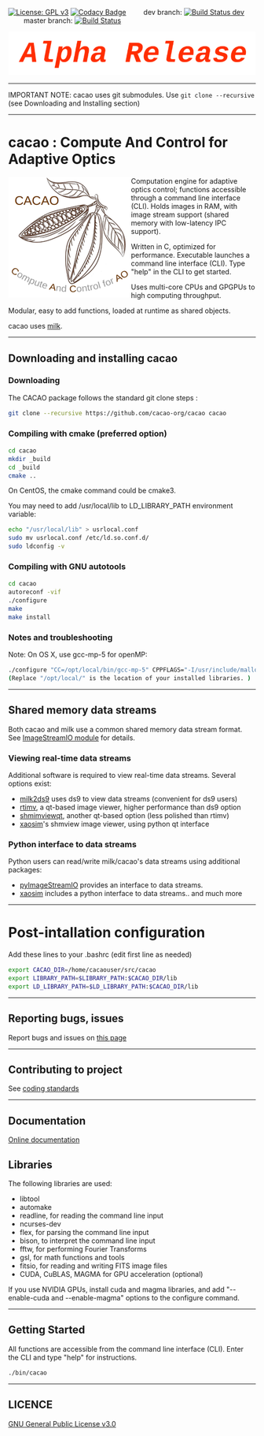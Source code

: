 [![License: GPL v3](https://img.shields.io/badge/License-GPL%20v3-blue.svg)](http://www.gnu.org/licenses/gpl-3.0)
[![Codacy Badge](https://api.codacy.com/project/badge/Grade/8fc93c97bde340078b02340e71b10580)](https://www.codacy.com/app/oguyon/CACAO?utm_source=github.com&amp;utm_medium=referral&amp;utm_content=CACAO-org/CACAO&amp;utm_campaign=Badge_Grade)
&nbsp;&nbsp;&nbsp;&nbsp;&nbsp;&nbsp;&nbsp;&nbsp;dev branch: [![Build Status dev](https://travis-ci.org/cacao-org/cacao.svg?branch=dev)](https://travis-ci.org/cacao-org/cacao)
&nbsp;&nbsp;&nbsp;&nbsp;&nbsp;&nbsp;&nbsp;&nbsp;master branch: [![Build Status](https://travis-ci.org/cacao-org/cacao.svg?branch=master)](https://travis-ci.org/cacao-org/cacao)


![](AlphaRelease.svg)


---

IMPORTANT NOTE: cacao uses git submodules. Use `git clone --recursive` (see Downloading and Installing section)

---


# cacao : Compute And Control for Adaptive Optics


<img align="left" src="cacao-logo-250pix.png">

Computation engine for adaptive optics control; functions accessible through a command line interface (CLI). Holds images in RAM, with image stream support (shared memory with low-latency IPC support).


Written in C, optimized for performance.
Executable launches a command line interface (CLI). Type "help" in the CLI to get started.


Uses multi-core CPUs and GPGPUs to high computing throughput.


Modular, easy to add functions, loaded at runtime as shared objects.

cacao uses [milk](https://github.com/milk-org/milk). 

---


## Downloading and installing cacao

### Downloading 

The CACAO package follows the standard git clone steps :

```bash
git clone --recursive https://github.com/cacao-org/cacao cacao
```


### Compiling with cmake (preferred option)


```bash
cd cacao
mkdir _build
cd _build
cmake ..
```

On CentOS, the cmake command could be cmake3.

You may need to add /usr/local/lib to LD_LIBRARY_PATH environment variable:
```bash
echo "/usr/local/lib" > usrlocal.conf
sudo mv usrlocal.conf /etc/ld.so.conf.d/
sudo ldconfig -v
```


### Compiling with GNU autotools

```bash
cd cacao
autoreconf -vif
./configure
make
make install
```



### Notes and troubleshooting


Note: On OS X, use gcc-mp-5 for openMP:

```bash
./configure "CC=/opt/local/bin/gcc-mp-5" CPPFLAGS="-I/usr/include/malloc/ -I/opt/local/include/readline" LDFLAGS="-L/opt/local/lib/"
(Replace "/opt/local/" is the location of your installed libraries. )
```


---

## Shared memory data streams

Both cacao and milk use a common shared memory data stream format. See [ImageStreamIO module](https://github.com/milk-org/ImageStreamIO) for details.

### Viewing real-time data streams

Additional software is required to view real-time data streams. Several options exist:

  * [milk2ds9](https://github.com/jaredmales/milk2ds9) uses ds9 to view data streams (convenient for ds9 users)
  * [rtimv](https://github.com/jaredmales/rtimv), a qt-based image viewer, higher performance than ds9 option
  * [shmimviewqt](https://github.com/milk-org/shmimviewqt), another qt-based option (less polished than rtimv)
  * [xaosim](https://github.com/fmartinache/xaosim)'s shmview image viewer, using python qt interface
  
### Python interface to data streams

Python users can read/write milk/cacao's data streams using additional packages:

  * [pyImageStreamIO](https://github.com/milk-org/pyImageStreamIO) provides an interface to data streams.
  * [xaosim](https://github.com/fmartinache/xaosim) includes a python interface to data streams.. and much more


---

# Post-intallation configuration

Add these lines to your .bashrc (edit first line as needed)
```bash
export CACAO_DIR=/home/cacaouser/src/cacao
export LIBRARY_PATH=$LIBRARY_PATH:$CACAO_DIR/lib
export LD_LIBRARY_PATH=$LD_LIBRARY_PATH:$CACAO_DIR/lib

```


---

## Reporting bugs, issues

Report bugs and issues on [this page]( https://github.com/cacao-org/cacao/issues )


---


## Contributing to project

See [coding standards]( http://CACAO-org.github.io/cacao/page_coding_standards.html ) 


---


## Documentation

[Online documentation]( http://CACAO-org.github.io/cacao/index.html ) 

## Libraries

The following libraries are used:

- libtool
- automake
- readline, for reading the command line input
- ncurses-dev
- flex, for parsing the command line input
- bison, to interpret the command line input
- fftw, for performing Fourier Transforms
- gsl, for math functions and tools
- fitsio, for reading and writing FITS image files
- CUDA, CuBLAS, MAGMA for GPU acceleration (optional)

If you use NVIDIA GPUs, install cuda and magma libraries, and add "--enable-cuda and --enable-magma" options to the configure command.


---


## Getting Started

All functions are accessible from the command line interface (CLI). Enter the CLI and type "help" for instructions.

```bash
./bin/cacao
```
---


## LICENCE

[GNU General Public License v3.0]( https://github.com/cacao-org/cacao/blob/master/LICENCE.txt )
